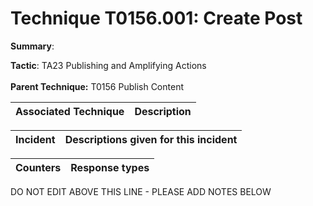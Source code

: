 # Technique T0156.001: Create Post

**Summary**: 

**Tactic**: TA23 Publishing and Amplifying Actions <br><br>**Parent Technique:** T0156 Publish Content


| Associated Technique | Description |
| --------- | ------------------------- |



| Incident | Descriptions given for this incident |
| -------- | -------------------- |



| Counters | Response types |
| -------- | -------------- |


DO NOT EDIT ABOVE THIS LINE - PLEASE ADD NOTES BELOW